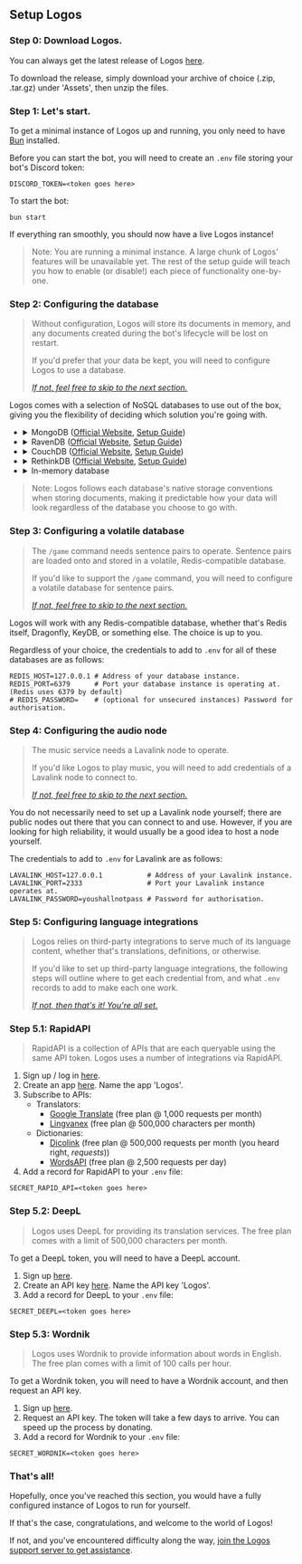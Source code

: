 ## Setup Logos

### Step 0: Download Logos.

You can always get the latest release of Logos [here](https://github.com/vxern/logos/releases/latest).

To download the release, simply download your archive of choice (.zip, .tar.gz) under 'Assets', then unzip the files.

### Step 1: Let's start.

To get a minimal instance of Logos up and running, you only need to have [Bun](https://bun.sh/docs/installation)
installed.

Before you can start the bot, you will need to create an `.env` file storing your bot's Discord token:

```
DISCORD_TOKEN=<token goes here>
```

To start the bot:

```
bun start
```

If everything ran smoothly, you should now have a live Logos instance!

> Note: You are running a minimal instance. A large chunk of Logos' features will be unavailable yet. The rest of the
> setup guide will teach you how to enable (or disable!) each piece of functionality one-by-one.

### Step 2: Configuring the database

> Without configuration, Logos will store its documents in memory, and any documents created during the bot's lifecycle
> will be lost on restart.
>
> If you'd prefer that your data be kept, you will need to configure Logos to use a database.
>
> [*If not, feel free to skip to the next section.*](#step-3-configuring-a-cache-database)

Logos comes with a selection of NoSQL databases to use out of the box, giving you the flexibility of deciding which
solution you're going with.

- <details>
    <summary>MongoDB (<a href="https://mongodb.com/products/platform/atlas-database">Official Website</a>, <a href="https://mongodb.com/docs/manual/administration/install-community/">Setup Guide</a>)</summary>

  To use MongoDB with Logos, add the following credentials to your `.env` file:

    ```
    DATABASE_SOLUTION=mongodb # Tell Logos to use MongoDB as its database driver.  
    # MONGODB_USERNAME=       # (optional for unsecured instances) Username for authorisation.
    # MONGODB_PASSWORD=       # (optional for unsecured instances) Password for authorisation.
    MONGODB_HOST=127.0.0.1    # Address of your MongoDB instance. 
    MONGODB_PORT=27017        # Port your MongoDB instance is operating at. (MongoDB uses 27017 by default)
    MONGODB_DATABASE=logos    # Name of your database. 
    ```
  </details>
- <details>
    <summary>RavenDB (<a href="https://ravendb.net">Official Website</a>, <a href="https://ravendb.net/docs/article-page/6.0/csharp/start/installation/setup-wizard">Setup Guide</a>)</summary>

  To use RavenDB with Logos, add the following credentials to your `.env` file:

    ```
    DATABASE_SOLUTION=ravendb # Tell Logos to use RavenDB as its database driver. 
    RAVENDB_HOST=127.0.0.1    # Address of your RavenDB instance.
    RAVENDB_PORT=8080         # Port your RavenDB instance is operating at. (RavenDB uses 8080 by default)
    RAVENDB_DATABASE=logos    # Name of your database.
    # RAVENDB_SECURE=         # (optional for unsecured instances) Whether to establish a secure connection.
                              # If true, Logos will attempt to read a `.cert.pfx` file from the root directory.  
    ```
  </details>
- <details>
    <summary>CouchDB (<a href="https://couchdb.apache.org">Official Website</a>, <a href="https://docs.couchdb.org/en/stable/install/index.html">Setup Guide</a>)</summary>

  To use CouchDB with Logos, add the following credentials to your `.env` file:

    ```
    DATABASE_SOLUTION=couchdb # Tell Logos to use CouchDB as its database driver.
    COUCHDB_USERNAME=admin    # Username for authorisation.
    COUCHDB_PASSWORD=password # Password for authorisation.
    COUCHDB_HOST=127.0.0.1    # Address of your CouchDB instance.
    COUCHDB_PORT=5984         # Port your CouchDB instance is operating at. (CouchDB uses 5984 by default)
    COUCHDB_DATABASE=logos    # Name of your database.
    ```
  </details>
- <details>
    <summary>RethinkDB (<a href="https://rethinkdb.com/">Official Website</a>, <a href="https://rethinkdb.com/docs/install/">Setup Guide</a>)</summary>

  To use RethinkDB with Logos, add the following credentials to your `.env` file:

    ```
    DATABASE_SOLUTION=rethinkdb # Tell Logos to use RethinkDB as its database driver.
    # RETHINKDB_USERNAME=       # (optional for unsecured instances) Username for authorisation.
    # RETHINKDB_PASSWORD=       # (optional for unsecured instances) Password for authorisation.
    RETHINKDB_HOST=127.0.0.1    # Address of your RethinkDB instance.
    RETHINKDB_PORT=28015        # Port your RethinkDB instance is operating at. (RethinkDB uses 28015 by default)
    RETHINKDB_DATABASE=logos    # Name of your database.
    ```
  </details>
- <details>
    <summary>In-memory database</summary>

  To tell Logos you're fine with running an in-memory database, add the following record to your `.env` file:

    ```
    DATABASE_SOLUTION=none # Tell Logos to store documents in memory.
    ```

</details>

> Note: Logos follows each database's native storage conventions when storing documents, making it predictable how your
> data will look regardless of the database you choose to go with.

### Step 3: Configuring a volatile database

> The `/game` command needs sentence pairs to operate. Sentence pairs are loaded onto and stored in a volatile,
> Redis-compatible database.
>
> If you'd like to support the `/game` command, you will need to configure a volatile database for sentence pairs.
>
> [*If not, feel free to skip to the next section.*](#step-4-configuring-the-audio-node)

Logos will work with any Redis-compatible database, whether that's Redis itself, Dragonfly, KeyDB, or something else.
The choice is up to you.

Regardless of your choice, the credentials to add to `.env` for all of these databases are as follows:

```
REDIS_HOST=127.0.0.1 # Address of your database instance. 
REDIS_PORT=6379      # Port your database instance is operating at. (Redis uses 6379 by default)
# REDIS_PASSWORD=    # (optional for unsecured instances) Password for authorisation.
```

### Step 4: Configuring the audio node

> The music service needs a Lavalink node to operate.
>
> If you'd like Logos to play music, you will need to add credentials of a Lavalink node to connect to.
>
> [*If not, feel free to skip to the next section.*](#step-5-configuring-language-integrations)

You do not necessarily need to set up a Lavalink node yourself; there are public nodes out there that you can connect to
and use. However, if you are looking for high reliability, it would usually be a good idea to host a node yourself.

The credentials to add to `.env` for Lavalink are as follows:

```
LAVALINK_HOST=127.0.0.1           # Address of your Lavalink instance.
LAVALINK_PORT=2333                # Port your Lavalink instance operates at.
LAVALINK_PASSWORD=youshallnotpass # Password for authorisation.
```

### Step 5: Configuring language integrations

> Logos relies on third-party integrations to serve much of its language content, whether that's translations,
> definitions, or otherwise.
>
> If you'd like to set up third-party language integrations, the following steps will outline where to get each
> credential from, and what `.env` records to add to make each one work.
>
> [*If not, then that's it! You're all set.*](#thats-all)

### Step 5.1: RapidAPI

> RapidAPI is a collection of APIs that are each queryable using the same API token. Logos uses a number of integrations
> via RapidAPI.

1. Sign up / log in [here](https://rapidapi.com/auth).
2. Create an app [here](https://rapidapi.com/developer/apps/new-app). Name the app 'Logos'.
3. Subscribe to APIs:
    - Translators:
        - [Google Translate](https://rapidapi.com/IRCTCAPI/api/google-translator9) (free plan @ 1,000 requests per
          month)
        - [Lingvanex](https://rapidapi.com/dpventures/api/wordsapi) (free plan @ 500,000 characters per month)
    - Dictionaries:
        - [Dicolink](https://rapidapi.com/dicolink/api/dicolink) (free plan @ 500,000 requests per month (you heard
          right, *requests*))
        - [WordsAPI](https://rapidapi.com/dpventures/api/wordsapi) (free plan @ 2,500 requests per day)
4. Add a record for RapidAPI to your `.env` file:

```
SECRET_RAPID_API=<token goes here>
```

### Step 5.2: DeepL

> Logos uses DeepL for providing its translation services. The free plan comes with a limit of 500,000 characters per
> month.

To get a DeepL token, you will need to have a DeepL account.

1. Sign up [here](https://deepl.com/signup).
2. Create an API key [here](https://deepl.com/your-account/keys). Name the API key 'Logos'.
3. Add a record for DeepL to your `.env` file:

```
SECRET_DEEPL=<token goes here>
```

### Step 5.3: Wordnik

> Logos uses Wordnik to provide information about words in English. The free plan comes with a limit of 100 calls per
> hour.

To get a Wordnik token, you will need to have a Wordnik account, and then request an API key.

1. Sign up [here](https://wordnik.com/signup).
2. Request an API key. The token will take a few days to arrive. You can speed up the process by donating.
3. Add a record for Wordnik to your `.env` file:

```
SECRET_WORDNIK=<token goes here>
```

<!-- 
The following dictionary has an integration that was implemented on the word overhaul branch, but which isn't present
in the main branch yet. I'll be leaving its setup entry out here for when it're added.
--->

<!--
### Step 5.4: PONS

> Logos uses PONS for its word services in several languages. The free plan comes with a limit of 1000 reference queries per month.

To get a PONS token, you will need to have a PONS account, and then submit an API registration form.

1. Sign up [here](https://account.pons.com/en/public/signup)
2. Submit an API registration form [here]().
3. Add a record for PONS to your `.env` file:
```
SECRET_PONS=<token goes here>
```
--->

### That's all!

Hopefully, once you've reached this section, you would have a fully configured instance of Logos to run for yourself.

If that's the case, congratulations, and welcome to the world of Logos!

If not, and you've encountered difficulty along the
way, [join the Logos support server to get assistance](https://discord.gg/TWdAjkTfah).
